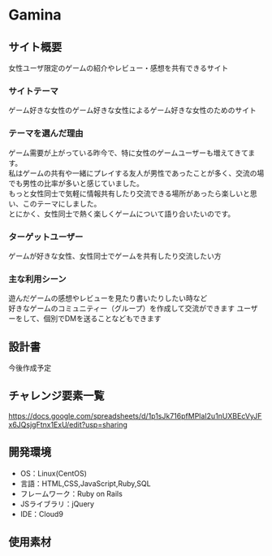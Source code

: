 # Gamina  
## サイト概要  
女性ユーザ限定のゲームの紹介やレビュー・感想を共有できるサイト 
  
### サイトテーマ  
ゲーム好きな女性のゲーム好きな女性によるゲーム好きな女性のためのサイト 
  
### テーマを選んだ理由  
ゲーム需要が上がっている昨今で、特に女性のゲームユーザーも増えてきてます。  
私はゲームの共有や一緒にプレイする友人が男性であったことが多く、交流の場でも男性の比率が多いと感じていました。  
もっと女性同士で気軽に情報共有したり交流できる場所があったら楽しいと思い、このテーマにしました。  
とにかく、女性同士で熱く楽しくゲームについて語り合いたいのです。

### ターゲットユーザー  
ゲームが好きな女性、女性同士でゲームを共有したり交流したい方
  
### 主な利用シーン  
遊んだゲームの感想やレビューを見たり書いたりしたい時など  
好きなゲームのコミュニティー（グループ）を作成して交流ができます 
ユーザーをして、個別でDMを送ることなどもできます
  
## 設計書  
今後作成予定　　
  
  
## チャレンジ要素一覧  
https://docs.google.com/spreadsheets/d/1p1sJk716pfMPlaI2u1nUXBEcVyJFx6JQsjgFtnx1ExU/edit?usp=sharing  
  
  
## 開発環境  
* OS：Linux(CentOS)  
* 言語：HTML,CSS,JavaScript,Ruby,SQL  
* フレームワーク：Ruby on Rails  
* JSライブラリ：jQuery  
* IDE：Cloud9  
  
  
## 使用素材  

  

